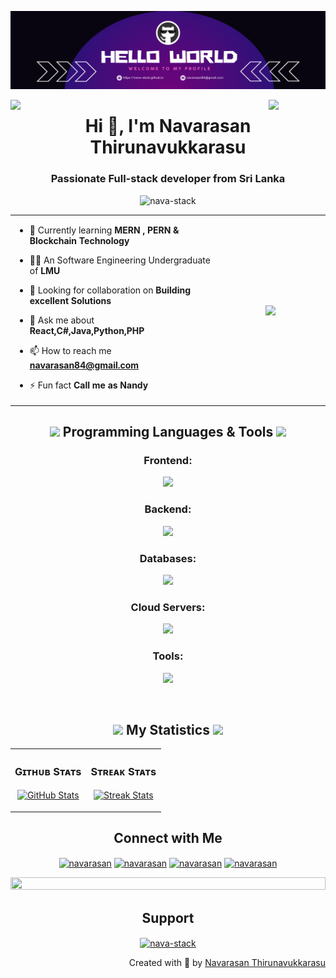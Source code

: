 <!--Profile Banner-->  
![banner](banner-new.png)
<!--Dusting-->  
<img align="left" src="https://user-images.githubusercontent.com/65187002/144930161-2f783401-8d27-4fdf-a2f7-cc0ba32f1f1f.gif" width="18%" style="display:inline;"><img align="right" src="https://user-images.githubusercontent.com/65187002/144930161-2f783401-8d27-4fdf-a2f7-cc0ba32f1f1f.gif" width="18%" style="display:inline;">

<!--About Section-->  
<h1 align="center">Hi 👋, I'm Navarasan Thirunavukkarasu</h1>
<h3 align="center">Passionate Full-stack developer from Sri Lanka</h3>
<p align="center"> <img src="https://komarev.com/ghpvc/?username=nava-stack&label=Profile%20views&color=0e75b6&style=flat" alt="nava-stack" /> </p>

<!--Table Section--> 
<table align="center">
<tr border="none">
<td width="65%" align="left">

- 🌱 Currently learning **MERN , PERN & Blockchain Technology**

- 🧑‍🎓 An Software Engineering Undergraduate of **LMU**

- 👯 Looking for collaboration on **Building excellent Solutions**

- 💬 Ask me about **React,C#,Java,Python,PHP**

- 📫 How to reach me **navarasan84@gmail.com**

- ⚡ Fun fact **Call me as Nandy**

</td>
<td width="35%" align="center">
  <picture> <img align="center" src="https://github.com/7oSkaaa/7oSkaaa/blob/main/Images/Right_Side.gif?raw=true" width = 350px></picture>
</td>
</tr>
</table>

<!--Languages and Tools Section-->  
<h2 align="center"><img src="https://media2.giphy.com/media/QssGEmpkyEOhBCb7e1/giphy.gif?cid=ecf05e47a0n3gi1bfqntqmob8g9aid1oyj2wr3ds3mg700bl&rid=giphy.gif" width ="22"> Programming Languages & Tools <img src="https://media2.giphy.com/media/QssGEmpkyEOhBCb7e1/giphy.gif?cid=ecf05e47a0n3gi1bfqntqmob8g9aid1oyj2wr3ds3mg700bl&rid=giphy.gif" width ="22"> </h2>

<h3 align="center">Frontend:</h3>
<p align="center">
  <a href="https://skillicons.dev">
    <img src="https://skillicons.dev/icons?i=css,ts,js,jquery,react,nextjs,redux,tailwind,bootstrap,styledcomponents,materialui" />
  </a>
</p>

<h3 align="center">Backend:</h3>
<p align="center">
  <a href="https://skillicons.dev">
    <img src="https://skillicons.dev/icons?i=php,java,nodejs,py,express,cs,dotnet" />
  </a>
</p>

<h3 align="center">Databases:</h3>
<p align="center">
  <a href="https://skillicons.dev">
    <img src="https://skillicons.dev/icons?i=mongodb,mysql,postgresql,mssql" />
  </a>
</p>

<h3 align="center">Cloud Servers:</h3>
<p align="center">
  <a href="https://skillicons.dev">
    <img src="https://skillicons.dev/icons?i=azure,kubernetes,docker,terraform,firebase,vercel,gcp" />
  </a>
</p>

<h3 align="center">Tools:</h3>
<p align="center">
  <a href="https://skillicons.dev">
    <img src="https://skillicons.dev/icons?i=git,github,visualstudio,figma,vscode,postman,windows,linux,bash,npm,androidstudio" />
  </a>
</p>

<br/>

<!-- My Statistics -->  
<h2 align="center"><img src="https://media.giphy.com/media/iY8CRBdQXODJSCERIr/giphy.gif" width="22"> My Statistics <img src="https://media.giphy.com/media/iY8CRBdQXODJSCERIr/giphy.gif" width="22"> </h2>

<table align="center" width="100%">
<tr>
    <td width="50%">
      <h3 align="center"><strong>Gɪᴛʜᴜʙ Sᴛᴀᴛs</strong></h3>
      <p align="center">
        <a href="https://github.com/Nava-stack">
          <img align="center" src="https://github-readme-stats.vercel.app/api?username=nava-stack&count_private=true&show_icons=true&theme=algolia&bg_color=0,000000,441350&title_color=c56a90&text_color=ffffff&rank_icon=github&hide=prs,issues,contribs&show=reviews,prs_merged,prs_merged_percentage" alt="GitHub Stats" />
        </a>
      </p>
    </td>
    <td width="50%">
      <h3 align="center"><strong>Sᴛʀᴇᴀᴋ Sᴛᴀᴛs</strong></h3>
      <p align="center">
        <a href="https://github.com/Nava-stack">
          <img align="center" src="https://streak-stats.demolab.com?user=Nava-stack&theme=algolia&background=0,000000,441350&fire=ffeb95&ring=ffeb95&sideNums=ffffff&sideLabels=ffffff&dates=c56a90&currStreakNum=ffffff" alt="Streak Stats" />
        </a>
      </p>
    </td>
  </tr>
</table>

<!--Connect with Me Section--> 
<h2 align="center">Connect with Me</h2>
<p align="center">
<a href="https://linkedin.com/in/" target="blank"><img align="center" src="https://raw.githubusercontent.com/rahuldkjain/github-profile-readme-generator/master/src/images/icons/Social/linked-in-alt.svg" alt="navarasan" height="30" width="40" /></a>
<a href="https://stackoverflow.com/users/9565088/" target="blank"><img align="center" src="https://raw.githubusercontent.com/rahuldkjain/github-profile-readme-generator/master/src/images/icons/Social/stack-overflow.svg" alt="navarasan" height="30" width="40" /></a>
<a href="https://twitter.com/" target="blank"><img align="center" src="https://raw.githubusercontent.com/rahuldkjain/github-profile-readme-generator/master/src/images/icons/Social/twitter.svg" alt="navarasan" height="30" width="40" /></a>
<a href="https://www.youtube.com/" target="blank"><img align="center" src="https://raw.githubusercontent.com/rahuldkjain/github-profile-readme-generator/master/src/images/icons/Social/youtube.svg" alt="navarasan" height="30" width="40" /></a>
</p>

<img src="https://i.imgur.com/dBaSKWF.gif" height="20" width="100%">

<h2 align="center">Support</h2>
<p align="center"><a href="https://www.buymeacoffee.com/nava-stack"> <img align="center" src="https://cdn.buymeacoffee.com/buttons/v2/default-yellow.png" height="50" width="210" alt="nava-stack" /></a></p>

<p align="right" > Created with 🧡 by <a href="#">Navarasan Thirunavukkarasu</a></p>
